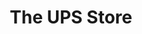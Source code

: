 ---
title: "The UPS Store"
url: /washington/the-ups-store-monroe-street-northwest/
shop: Kopieren
---